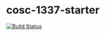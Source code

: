# cosc-1337-starter

[![Build Status](https://travis-ci.com/acc-cosc-1337-spring-2019/acc-cosc-1337-spring-2019-TranBran.svg?branch=master)](https://travis-ci.com/acc-cosc-1337-spring-2019/acc-cosc-1337-spring-2019-TranBran)
